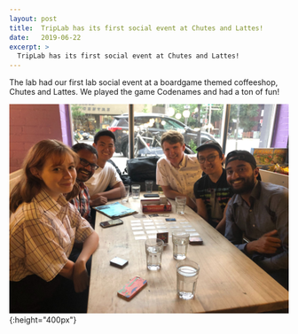 ```yaml
---
layout: post
title:  TripLab has its first social event at Chutes and Lattes!
date:   2019-06-22
excerpt: >
  TripLab has its first social event at Chutes and Lattes!
---
```


The lab had our first lab social event at a boardgame themed coffeeshop, Chutes and Lattes. We played the game Codenames and had a ton of fun!

![The lab at Chutes and Lattes](/images/people/chutes_and_lattes_2019.jpg "The lab at Chutes and Lattes"){:height="400px"}

